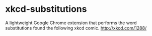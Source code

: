 xkcd-substitutions
==================
A lightweight Google Chrome extension that performs the word substitutions found the following xkcd comic.
http://xkcd.com/1288/
